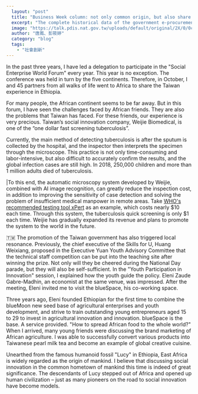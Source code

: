 ```yaml
---
  layout: "post"
  title: "Business Week column: not only common origin, but also share the future"
  excerpt: "The complete historical data of the government e-procurement network has been made public to academic researchers this year, but this is not the case in most countries."
  image: "https://talk.pdis.nat.gov.tw/uploads/default/original/2X/0/0ce59c16b3a62d6c85908d7370e1fe69664dacd0.jpeg"
  author: "唐鳳、彭筱婷"
  category: "blog"
  tags: 
    - "社會創新"
---
```



 In the past three years, I have led a delegation to participate in the "Social Enterprise World Forum" every year. This year is no exception. The conference was held in turn by the five continents. Therefore, in October, I and 45 partners from all walks of life went to Africa to share the Taiwan experience in Ethiopia. 

 For many people, the African continent seems to be far away. But in this forum, I have seen the challenges faced by African friends. They are also the problems that Taiwan has faced. For these friends, our experience is very precious. Taiwan’s social innovation company, Weijie Biomedical, is one of the “one dollar fast screening tuberculosis”. 

 Currently, the main method of detecting tuberculosis is after the sputum is collected by the hospital, and the inspector then interprets the specimen through the microscope. This practice is not only time-consuming and labor-intensive, but also difficult to accurately confirm the results, and the global infection cases are still high. In 2018, 250,000 children and more than 1 million adults died of tuberculosis. 

|To this end, the automatic microscopy system developed by Weijie, combined with AI image recognition, can greatly reduce the inspection cost, in addition to improving the sensitivity of case detection and solving the problem of insufficient medical manpower in remote areas. Take [WHO's recommended testing tool xPert](https://www.tb.org.tw/uploads/104_w/02.pdf) as an example, which costs nearly $10 each time. Through this system, the tuberculosis quick screening is only $1 each time. Weijie has gradually expanded its revenue and plans to promote the system to the world in the future. 

🇹🇼 The promotion of the Taiwan government has also triggered local resonance. Previously, the chief executive of the Skills for U, Huang Weixiang, proposed in the Executive Yuan Youth Advisory Committee that the technical staff competition can be put into the teaching site after winning the prize. Not only will they be cheered during the National Day parade, but they will also be self-sufficient. In the "Youth Participation in Innovation" session, I explained how the youth guide the policy. Eleni Zaude Gabre-Madhin, an economist at the same venue, was impressed. After the meeting, Eleni invited me to visit the blueSpace, his co-working space. 

 Three years ago, Eleni founded Ethiopian for the first time to combine the blueMoon new seed base of agricultural enterprises and youth development, and strive to train outstanding young entrepreneurs aged 15 to 29 to invest in agricultural innovation and innovation. blueSpace is the base. A service provided. "How to spread African food to the whole world?" When I arrived, many young friends were discussing the brand marketing of African agriculture. I was able to successfully convert various products into Taiwanese pearl milk tea and become an example of global creative cuisine. 

 Unearthed from the famous humanoid fossil "Lucy" in Ethiopia, East Africa is widely regarded as the origin of mankind. I believe that discussing social innovation in the common hometown of mankind this time is indeed of great significance. The descendants of Lucy stepped out of Africa and opened up human civilization – just as many pioneers on the road to social innovation have become models. 
